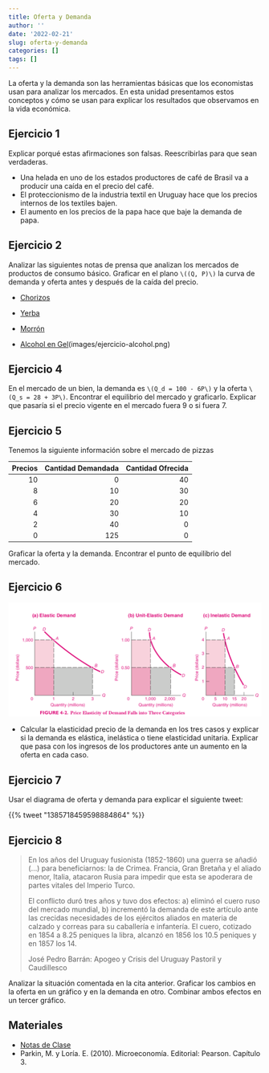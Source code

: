 ```yaml
---
title: Oferta y Demanda
author: ''
date: '2022-02-21'
slug: oferta-y-demanda
categories: []
tags: []
---
```


<script src="{{< blogdown/postref >}}index_files/kePrint/kePrint.js"></script>

<link href="{{< blogdown/postref >}}index_files/bsTable/bootstrapTable.min.css" rel="stylesheet" />

La oferta y la demanda son las herramientas básicas que los economistas usan para analizar los mercados. En esta unidad presentamos estos conceptos y cómo se usan para explicar los resultados que observamos en la vida económica.

## Ejercicio 1

Explicar porqué estas afirmaciones son falsas. Reescribirlas para que sean verdaderas.

-   Una helada en uno de los estados productores de café de Brasil va a producir una caída en el precio del café.
-   El proteccionismo de la industria textil en Uruguay hace que los precios internos de los textiles bajen.
-   El aumento en los precios de la papa hace que baje la demanda de papa.

## Ejercicio 2

Analizar las siguientes notas de prensa que analizan los mercados de productos de consumo básico. Graficar en el plano `\((Q, P)\)` la curva de demanda y oferta antes y después de la caída del precio.

-   [Chorizos](images/chorizos.png)

-   [Yerba](images/ejercicio-yerba.png)

-   [Morrón](images/ejercicio-morron.png)

-   [Alcohol en Gel]()(images/ejercicio-alcohol.png)

## Ejercicio 4

En el mercado de un bien, la demanda es `\(Q_d = 100 - 6P\)` y la oferta `\(Q_s = 28 + 3P\)`. Encontrar el equilibrio del mercado y graficarlo. Explicar que pasaría si el precio vigente en el mercado fuera 9 o si fuera 7.

## Ejercicio 5

Tenemos la siguiente información sobre el mercado de pizzas

<table class="table table-striped table-hover" style="margin-left: auto; margin-right: auto;">
<thead>
<tr>
<th style="text-align:right;">
Precios
</th>
<th style="text-align:right;">
Cantidad Demandada
</th>
<th style="text-align:right;">
Cantidad Ofrecida
</th>
</tr>
</thead>
<tbody>
<tr>
<td style="text-align:right;">
10
</td>
<td style="text-align:right;">
0
</td>
<td style="text-align:right;">
40
</td>
</tr>
<tr>
<td style="text-align:right;">
8
</td>
<td style="text-align:right;">
10
</td>
<td style="text-align:right;">
30
</td>
</tr>
<tr>
<td style="text-align:right;">
6
</td>
<td style="text-align:right;">
20
</td>
<td style="text-align:right;">
20
</td>
</tr>
<tr>
<td style="text-align:right;">
4
</td>
<td style="text-align:right;">
30
</td>
<td style="text-align:right;">
10
</td>
</tr>
<tr>
<td style="text-align:right;">
2
</td>
<td style="text-align:right;">
40
</td>
<td style="text-align:right;">
0
</td>
</tr>
<tr>
<td style="text-align:right;">
0
</td>
<td style="text-align:right;">
125
</td>
<td style="text-align:right;">
0
</td>
</tr>
</tbody>
</table>

Graficar la oferta y la demanda. Encontrar el punto de equilibrio del mercado.

## Ejercicio 6

![](images/casos.png)

-   Calcular la elasticidad precio de la demanda en los tres casos y explicar si la demanda es elástica, inelástica o tiene elasticidad unitaria. Explicar que pasa con los ingresos de los productores ante un aumento en la oferta en cada caso.

## Ejercicio 7

Usar el diagrama de oferta y demanda para explicar el siguiente tweet:

{{% tweet "1385718459598884864" %}}

## Ejercicio 8

> <p>
> En los años del Uruguay fusionista (1852-1860) una guerra se añadió (…) para beneficiarnos: la de Crimea. Francia, Gran Bretaña y el aliado menor, Italia, atacaron Rusia para impedir que esta se apoderara de partes vitales del Imperio Turco.
> </p>
> <p>
> El conflicto duró tres años y tuvo dos efectos: a) eliminó el cuero ruso del mercado mundial, b) incrementó la demanda de este artículo ante las crecidas necesidades de los ejércitos aliados en materia de calzado y correas para su caballería e infantería. El cuero, cotizado en 1854 a 8.25 peniques la libra, alcanzó en 1856 los 10.5 peniques y en 1857 los 14.
> </p>
> <footer>
> José Pedro Barrán: Apogeo y Crisis del Uruguay Pastoril y Caudillesco
> </footer>

Analizar la situación comentada en la cita anterior. Graficar los cambios en la oferta en un gráfico y en la demanda en otro. Combinar ambos efectos en un tercer gráfico.

<!-- - [La verdadera dimensión de la escasez en Venezuela](https://www.bbc.com/mundo/noticias/2015/05/150512_venezuela_escasez_reportaje_dp) -->
<!-- - [¿Por qué hay que hacer tanta fila en Venezuela?](https://www.bbc.com/mundo/noticias/2014/02/140203_venezuela_colas_escasez_dp) -->

## Materiales

-   [Notas de Clase](https://demanda--diapos-econ.netlify.app)
-   Parkin, M. y Loría. E. (2010). Microeconomía. Editorial: Pearson. Capítulo 3.
